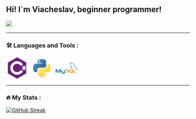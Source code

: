 ## Hi! I`m Viacheslav, beginner programmer!

<div id="header" align="left">
  <img src="https://i.giphy.com/media/v1.Y2lkPTc5MGI3NjExOXZ5cnh0ajRsNXF3ZW51aGF5a29xd2wwaHc4MHR5ejRpNHIwNGNneSZlcD12MV9pbnRlcm5hbF9naWZfYnlfaWQmY3Q9Zw/JqmupuTVZYaQX5s094/giphy.gif" width="200"/>
</div>

---

### :hammer_and_wrench: Languages and Tools :

<div>
  <img src="https://github.com/devicons/devicon/blob/master/icons/csharp/csharp-plain.svg" title="C#" alt="C#" width="60" height="60"/>&nbsp;
  <img src="https://github.com/devicons/devicon/blob/master/icons/python/python-original.svg" title="Python" alt="Python" width="60" height="60"/>&nbsp;
  <img src="https://github.com/devicons/devicon/blob/master/icons/mysql/mysql-original-wordmark.svg" title="MySQL" alt="MySQL" width="60" height="60"/>&nbsp;
</div>

---

### :fire: My Stats :

<a href="https://git.io/streak-stats"><img src="https://streak-stats.demolab.com?user=vidankov&theme=tokyonight&hide_border=true&date_format=j%20M%5B%20Y%5D&card_width=494" alt="GitHub Streak" /></a>

<!--
**vidankov/vidankov** is a ✨ _special_ ✨ repository because its `README.md` (this file) appears on your GitHub profile.

Here are some ideas to get you started:

- 🔭 I’m currently working on ...
- 🌱 I’m currently learning ...
- 👯 I’m looking to collaborate on ...
- 🤔 I’m looking for help with ...
- 💬 Ask me about ...
- 📫 How to reach me: ...
- 😄 Pronouns: ...
- ⚡ Fun fact: ...
-->
